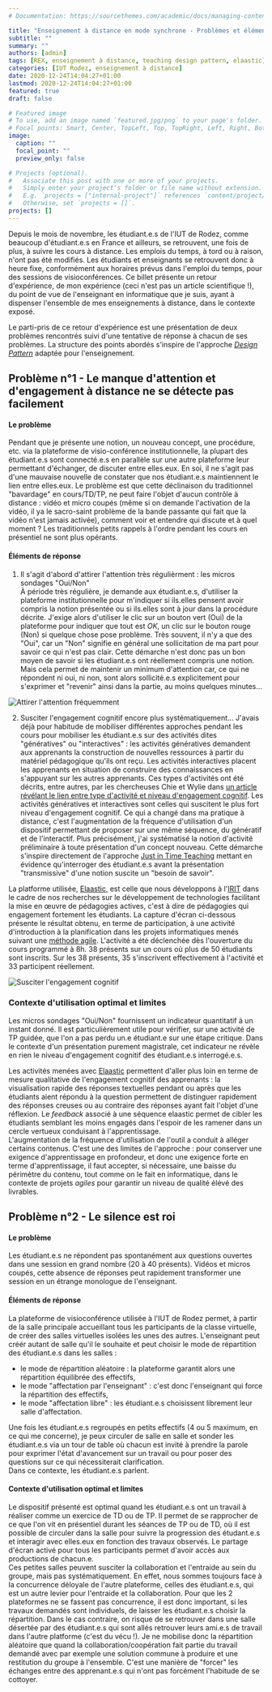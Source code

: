 ```yaml
---
# Documentation: https://sourcethemes.com/academic/docs/managing-content/

title: "Enseignement à distance en mode synchrone - Problèmes et éléments de solution"
subtitle: ""
summary: ""
authors: [admin]
tags: [REX, enseignement à distance, teaching design pattern, elaastic]
categories: [IUT Rodez, enseignement à distance]
date: 2020-12-24T14:04:27+01:00
lastmod: 2020-12-24T14:04:27+01:00
featured: true
draft: false

# Featured image
# To use, add an image named `featured.jpg/png` to your page's folder.
# Focal points: Smart, Center, TopLeft, Top, TopRight, Left, Right, BottomLeft, Bottom, BottomRight.
image:
  caption: ""
  focal_point: ""
  preview_only: false

# Projects (optional).
#   Associate this post with one or more of your projects.
#   Simply enter your project's folder or file name without extension.
#   E.g. `projects = ["internal-project"]` references `content/project/deep-learning/index.md`.
#   Otherwise, set `projects = []`.
projects: []
---
```


Depuis le mois de novembre, les étudiant.e.s de l'IUT de Rodez, comme beaucoup d'étudiant.e.s en France et ailleurs, se retrouvent, une fois de plus, à suivre les cours à distance. 
Les emplois du temps, à tord ou à raison, n'ont pas été modifiés. Les étudiants et enseignants se retrouvent donc à heure fixe, conformément aux horaires prévus dans l'emploi du temps, pour des sessions de visioconférences.
Ce billet présente un retour d'expérience, de mon expérience (ceci n'est pas un article scientifique !), du point de vue de l'enseignant en informatique que je suis, ayant à dispenser l'ensemble de mes enseignements à distance, dans le contexte exposé.

Le parti-pris de ce retour d'expérience est une présentation de deux problèmes rencontrés suivi d'une tentative de réponse à chacun de ses problèmes. La  structure des points abordés s'inspire de l'approche [*Design Pattern*](https://fr.wikipedia.org/wiki/Patron_de_conception) adaptée pour l'enseignement. 

## Problème n°1 - Le manque d'attention et d'engagement à distance ne se détecte pas facilement

#### Le problème

Pendant que je présente une notion, un nouveau concept, une procédure, etc. via la plateforme de visio-conférence institutionnelle, la plupart des étudiant.e.s sont connecté.e.s en parallèle sur une autre plateforme leur permettant d'échanger, de discuter entre elles.eux. En soi, il ne s'agit pas d'une mauvaise nouvelle de constater que nos étudiant.e.s maintiennent le lien entre elles.eux. Le problème est que cette déclinaison du traditionnel "bavardage" en cours/TD/TP, ne peut faire l'objet d'aucun contrôle à distance : vidéo et micro coupés (même si on demande l'activation de la vidéo, il ya le sacro-saint problème de la bande passante qui fait que la vidéo n'est jamais activée), comment voir et entendre qui discute et à quel moment ?  Les traditionnels petits rappels à l'ordre pendant les cours en présentiel ne sont plus opérants.

#### Éléments de réponse

1. Il s'agit d'abord d'attirer l'attention très régulièrment : les micros sondages "Oui/Non"  
À période très régulière, je demande aux étudiant.e.s, d'utiliser la plateforme institutionnelle pour m'indiquer si ils.elles pensent avoir compris la notion présentée ou si ils.elles sont à jour dans la procédure décrite. J'exige alors d'utiliser le clic sur un bouton vert (Oui) de la plateforme pour indiquer que tout est *OK*, un clic sur le bouton rouge (Non) si quelque chose pose problème.
Très souvent, il n'y a que des "Oui", car un "Non" signifie en général une sollicitation de ma part pour savoir ce qui n'est pas clair. Cette démarche n'est donc pas un bon moyen de savoir si les étudiant.e.s ont réellement compris une notion. Mais cela permet de maintenir un minimum d'attention car, ce qui ne répondent ni oui, ni non, sont alors sollicité.e.s explicitement pour s'exprimer et "revenir" ainsi dans la partie, au moins quelques minutes... 

![Attirer l'attention fréquemment](/post/images/compris-oui-non.png)


2. Susciter l'engagement cognitif encore plus systématiquement... 
J'avais déjà pour habitude de mobiliser différentes approches pendant les cours pour mobiliser les étudiant.e.s sur des activités dites "génératives" ou "interactives" : les activités génératives demandent aux apprenants la construction de nouvelles ressources à partir du matériel pédagogique qu'ils ont reçu. Les activités interactives placent les apprenants en situation de construire des connaissances en s'appuyant sur les autres apprenants.  Ces types d'activités ont été décrits, entre autres, par les chercheuses Chie et Wylie dans [un article révélant le lien entre type d'activité et niveau d'engagement cognitif](https://www.tandfonline.com/doi/abs/10.1080/00461520.2014.965823). Les activités génératives et interactives sont celles qui suscitent le plus fort niveau d'engagement cognitif. Ce qui a changé dans ma pratique à distance, c'est l'augmentation de la fréquence d'utilisation d'un dispositif permettant de proposer sur une même séquence, du génératif et de l'interactif. Plus précisément, j'ai systématisé la notion d'activité préliminaire à toute présentation d'un concept nouveau. Cette démarche s'inspire directement de l'approche [Just in Time Teaching](http://webphysics.iupui.edu/JiTT/CATE2000.doc) mettant en évidence  qu'interroger des étudiant.e.s avant la présentation "transmissive" d'une notion suscite un "besoin de savoir".

La platforme utilisée, [Elaastic](https://www.irit.fr/elaastic/), est celle que nous développons à l'[IRIT](https://www.irit.fr) dans le cadre de nos recherches sur le développement de technologies facilitant la mise en œuvre de pédagogies actives, c'est à dire de pédagogies qui engagement fortement les étudiants. La capture d'écran ci-dessous présente le résultat obtenu, en terme de participation, à une activité d'introduction à la planification dans les projets informatiques menés suivant une [méthode agile](https://www.agilealliance.org/agile101/). L'activité a été déclenchée dès l'ouverture du cours programmé à 8h. 38 présents sur un cours où plus de 50 étudiants sont inscrits. Sur les 38 présents, 35 s'inscrivent effectivement à l'activité et 33 participent réellement.

![Susciter l'engagement cognitif](/post/images/elaastic-before-pres.png)

### Contexte d'utilisation optimal et limites

Les micros sondages "Oui/Non" fournissent un indicateur quantitatif à un instant donné. Il est particulièrement utile pour vérifier, sur une activité de TP guidée, que l'on a pas perdu un.e étudiant.e sur une étape critique. Dans le contexte d'un présentation purement magistrale, cet indicateur ne révèle en rien le niveau d'engagement cognitif des étudiant.e.s interrogé.e.s. 

Les activités menées avec [Elaastic](https://www.irit.fr/elaastic/) permettent d'aller plus loin en terme de mesure qualitative de l'engagement cognitif des apprenants : la visualisation rapide des réponses textuelles pendant ou après que les étudiants aient répondu à la question permettent de distinguer rapidement des réponses creuses ou au contraire des réponses ayant fait l'objet d'une réflexion. Le *feedback* associé à une séquence elaastic permet de cibler les étudiants semblant les moins engagés dans l'espoir de les ramener dans un cercle vertueux conduisant à l'apprentissage.  
L'augmentation de la fréquence d'utilisation de l'outil a conduit à alléger certains contenus. C'est une des limites de l'approche : pour conserver une exigence d'apprentissage en profondeur, et donc une exigence forte en terme d'apprentissage, il faut accepter, si nécessaire, une baisse du périmètre du contenu, tout comme on le fait en informatique, dans le contexte de projets *agiles* pour garantir un niveau de qualité élévé des livrables.

## Problème n°2 - Le silence est roi

#### Le problème

Les étudiant.e.s ne répondent pas spontanément aux questions ouvertes dans une session en grand nombre (20 à 40 présents). Vidéos et micros coupés, cette absence de réponses peut rapidement transformer une session en un étrange monologue de l'enseignant.

#### Éléments de réponse

La plateforme de visioconférence utilisée à l'IUT de Rodez permet, à partir de la salle principale accueillant tous les participants de la classe virtuelle, de créer des salles virtuelles isolées les unes des autres. L'enseignant peut créér autant de salle qu'il le souhaite et peut choisir le mode de répartition des étudiant.e.s dans les salles : 

- le mode de répartition aléatoire : la plateforme garantit alors une répartition équilibrée des effectifs, 
- le mode "affectation par l'enseignant" : c'est donc l'enseignant qui force la répartition des effectifs,
- le mode "affectation libre" : les étudiant.e.s choisissent librement leur salle d'affectation.

Une fois les étudiant.e.s regroupés en petits effectifs (4 ou 5 maximum, en ce qui me concerne), je peux circuler de salle en salle et sonder les étudiant.e.s via un tour de table où chacun est invité à prendre la parole pour exprimer l'état d'avancement sur un travail ou pour poser des questions sur ce qui nécessiterait clarification.  
Dans ce contexte, les étudiant.e.s parlent.

#### Contexte d'utilisation optimal et limites

Le dispositif présenté est optimal quand les étudiant.e.s ont un travail à réaliser comme un exercice de TD ou de TP. Il permet de se rapprocher de ce que l'on vit en présentiel durant les séances de TP ou de TD, où il est possible de circuler dans la salle pour suivre la progression des étudant.e.s et interagir avec elles.eux en fonction des travaux observés. Le partage d'écran activé pour tous les participants permet d'avoir accès aux productions de chacun.e.  
Ces petites salles peuvent susciter la collaboration et l'entraide au sein du groupe, mais pas systématiquement. En effet, nous sommes toujours face à la concurrence déloyale de l'autre plateforme, celles des étudiant.e.s, qui est un autre levier pour l'entraide et la collaboration. Pour que les 2 plateformes ne se fassent pas concurrence, il est donc important, si les travaux demandés sont individuels, de laisser les étudiant.e.s choisir la répartition. Dans le cas contraire, on risque de se retrouver dans une salle désertée par des étudiant.e.s qui sont allés retrouver leurs ami.e.s de travail dans l'autre platforme (c'est du vécu !). Je ne mobilise donc la répartition aléatoire que quand la collaboration/coopération fait partie du travail demandé avec par exemple une solution commune à produire et une restitution du groupe à l'ensemble. C'est une manière de "forcer" les échanges entre des apprenant.e.s qui n'ont pas forcément l'habitude de se cottoyer.



